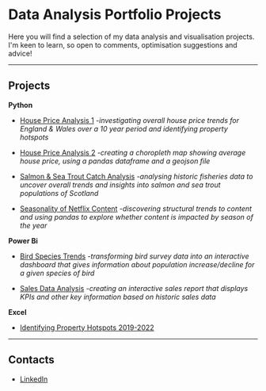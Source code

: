 # Data Analysis Portfolio Projects

Here you will find a selection of my data analysis and visualisation projects.
I'm keen to learn, so open to comments, optimisation suggestions and advice!
<hr>

## Projects



**Python**

  - [House Price Analysis 1](https://github.com/IsabelWh/DataAnalysisProjects/blob/main/House%20Price%20Analysis.ipynb) <i> -investigating overall house price trends for England & Wales over a 10 year period and identifying property hotspots</i>
    

  - [House Price Analysis 2](https://github.com/IsabelWh/DataAnalysisProjects/blob/main/Choropleth.ipynb) <i> -creating a choropleth map showing average house price, using a pandas dataframe and a geojson file</i>
  
  
  - [Salmon & Sea Trout Catch Analysis](https://github.com/IsabelWh/DataAnalysisProjects/blob/main/Fisheries.ipynb) <i> -analysing historic fisheries data to uncover overall trends and insights into salmon and sea trout populations of Scotland</i>
  

  - [Seasonality of Netflix Content](/netflix-seasonality.ipynb) <i> -discovering structural trends to content and using pandas to explore whether content is impacted by season of the year</i>



**Power Bi**

  - [Bird Species Trends](https://github.com/IsabelWh/DataAnalysisProjects/blob/main/Bird_Trends.md) <i> -transforming bird survey data into an interactive dashboard that gives information about population increase/decline for a given species of bird</i>
  

  - [Sales Data Analysis](https://github.com/IsabelWh/DataAnalysisProjects/blob/main/AWdashboard.md) <i> -creating an interactive sales report that displays KPIs and other key information based on historic sales data</i>


**Excel**

- [Identifying Property Hotspots 2019-2022]() 

<hr>

## Contacts

 - [LinkedIn](www.linkedin.com/in/isabel-a-whitaker-42b385299)
